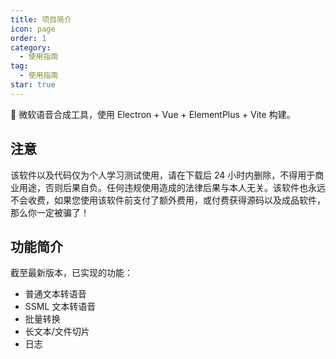 ```yaml
---
title: 项目简介
icon: page
order: 1
category:
  - 使用指南
tag:
  - 使用指南
star: true
---
```


🎤 微软语音合成工具，使用 Electron + Vue + ElementPlus + Vite 构建。

## 注意

该软件以及代码仅为个人学习测试使用，请在下载后 24 小时内删除，不得用于商业用途，否则后果自负。任何违规使用造成的法律后果与本人无关。该软件也永远不会收费，如果您使用该软件前支付了额外费用，或付费获得源码以及成品软件，那么你一定被骗了！

## 功能简介

截至最新版本，已实现的功能：

- 普通文本转语音
- SSML 文本转语音
- 批量转换
- 长文本/文件切片
- 日志
